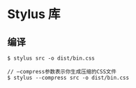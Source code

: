 # Stylus 库

## 编译
```
$ stylus src -o dist/bin.css

// –compress参数表示你生成压缩的CSS文件
$ stylus --compress src -o dist/bin.css 
```
